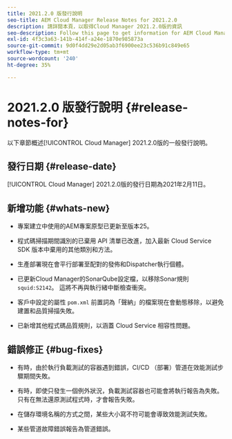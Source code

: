 ```yaml
---
title: 2021.2.0 版發行說明
seo-title: AEM Cloud Manager Release Notes for 2021.2.0
description: 請詳閱本頁，以取得Cloud Manager 2021.2.0版的資訊
seo-description: Follow this page to get information for AEM Cloud Manager Release 2021.2.0
exl-id: 4f3c3a63-141b-414f-a24e-1870e985873a
source-git-commit: 9d0f4dd29e2d05ab3f6900ee23c536b91c849e65
workflow-type: tm+mt
source-wordcount: '240'
ht-degree: 35%

---
```


# 2021.2.0 版發行說明 {#release-notes-for}

以下章節概述[!UICONTROL Cloud Manager] 2021.2.0版的一般發行說明。

## 發行日期 {#release-date}

[!UICONTROL Cloud Manager] 2021.2.0版的發行日期為2021年2月11日。

## 新增功能 {#whats-new}

* 專案建立中使用的AEM專案原型已更新至版本25。

* 程式碼掃描期間識別的已棄用 API 清單已改進，加入最新 Cloud Service SDK 版本中棄用的其他類別和方法。

* 生產部署現在會平行部署至配對的發佈和Dispatcher執行個體。

* 已更新Cloud Manager的SonarQube設定檔，以移除Sonar規則`squid:S2142`。 這將不再與執行緒中斷檢查衝突。

* 客戶中設定的屬性 `pom.xml` 前置詞為「聲納」的檔案現在會動態移除，以避免建置和品質掃描失敗。

* 已新增其他程式碼品質規則，以涵蓋 Cloud Service 相容性問題。

## 錯誤修正 {#bug-fixes}

* 有時，由於執行負載測試的容器遇到錯誤，CI/CD （部署）管道在效能測試步驟期間失敗。

* 有時，即使只發生一個例外狀況，負載測試容器也可能會將執行報告為失敗。 只有在無法還原測試程式時，才會報告失敗。

* 在儲存環境名稱的方式之間，某些大小寫不符可能會導致效能測試失敗。

* 某些管道故障錯誤報告為管道錯誤。

